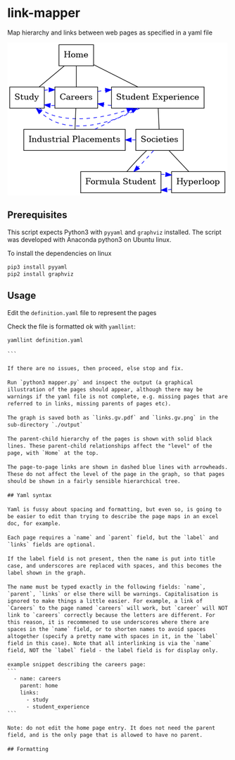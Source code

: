 # link-mapper

Map hierarchy and links between web pages as specified in a yaml file

![example](./output/links.gv.png)

## Prerequisites

This script expects Python3 with `pyyaml` and `graphviz` installed. The script was developed with Anaconda python3 on Ubuntu linux.

To install the dependencies on linux
```
pip3 install pyyaml
pip2 install graphviz
```

## Usage

Edit the `definition.yaml` file to represent the pages

Check the file is formatted ok with `yamllint`:
````
yamllint definition.yaml

```

If there are no issues, then proceed, else stop and fix.

Run `python3 mapper.py` and inspect the output (a graphical illustration of the pages should appear, although there may be warnings if the yaml file is not complete, e.g. missing pages that are referred to in links, missing parents of pages etc).

The graph is saved both as `links.gv.pdf` and `links.gv.png` in the sub-directory `./output`

The parent-child hierarchy of the pages is shown with solid black lines. These parent-child relationships affect the "level" of the page, with `Home` at the top.

The page-to-page links are shown in dashed blue lines with arrowheads. These do not affect the level of the page in the graph, so that pages should be shown in a fairly sensible hierarchical tree.

## Yaml syntax

Yaml is fussy about spacing and formatting, but even so, is going to be easier to edit than trying to describe the page maps in an excel doc, for example.

Each page requires a `name` and `parent` field, but the `label` and `links` fields are optional.

If the label field is not present, then the name is put into title case, and underscores are replaced with spaces, and this becomes the label shown in the graph.

The name must be typed exactly in the following fields: `name`, `parent`, `links` or else there will be warnings. Capitalisation is ignored to make things a little easier. For example, a link of `Careers` to the page named `careers` will work, but `career` will NOT link to `careers` correctly because the letters are different. For this reason, it is recommened to use underscores where there are spaces in the `name` field, or to shorten names to avoid spaces altogether (specify a pretty name with spaces in it, in the `label` field in this case). Note that all interlinking is via the `name` field, NOT the `label` field - the label field is for display only.

example snippet describing the careers page:
```
  - name: careers
    parent: home
    links:
      - study
      - student_experience
```

Note: do not edit the home page entry. It does not need the parent field, and is the only page that is allowed to have no parent.

## Formatting





